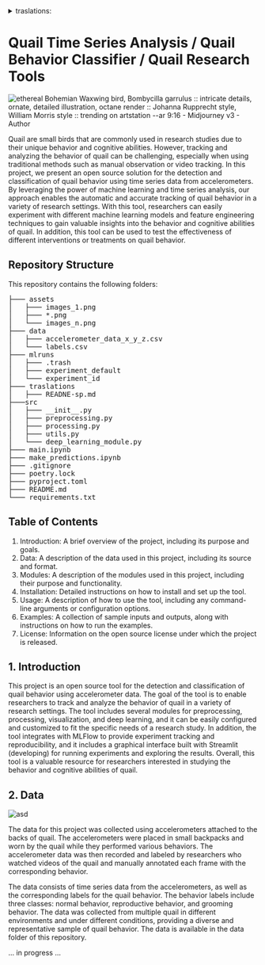 
<details>
<summary>traslations:</summary>
- [Español](traslations/README-sp.md)
</details>



# Quail Time Series Analysis / Quail Behavior Classifier / Quail Research Tools


![ethereal Bohemian Waxwing bird, Bombycilla garrulus :: intricate details, ornate, detailed illustration, octane render :: Johanna Rupprecht style, William Morris style :: trending on artstation --ar 9:16 - Midjourney v3 - Author ](https://storage.googleapis.com/dream-machines-output/a21d76a4-dc99-486f-9994-def7021bd6dd/0_0.png)


Quail are small birds that are commonly used in research studies due to their unique behavior and cognitive abilities. However, tracking and analyzing the behavior of quail can be challenging, especially when using traditional methods such as manual observation or video tracking. In this project, we present an open source solution for the detection and classification of quail behavior using time series data from accelerometers. By leveraging the power of machine learning and time series analysis, our approach enables the automatic and accurate tracking of quail behavior in a variety of research settings. With this tool, researchers can easily experiment with different machine learning models and feature engineering techniques to gain valuable insights into the behavior and cognitive abilities of quail. In addition, this tool can be used to test the effectiveness of different interventions or treatments on quail behavior.



## Repository Structure

This repository contains the following folders:

<pre>
├─── assets
│   ├─── images_1.png
│   ├─── *.png
│   └─── images_n.png
├─── data
│   ├─── accelerometer_data_x_y_z.csv
│   └─── labels.csv
├─── mlruns
│   ├─── .trash
│   ├─── experiment_default
│   └─── experiment_id
├─── traslations
│   ├─── READNE-sp.md
├───src
│   ├─── __init__.py
│   ├─── preprocessing.py
│   ├─── processing.py
│   ├─── utils.py
│   └─── deep_learning_module.py
├─── main.ipynb
├─── make_predictions.ipynb
├─── .gitignore
├─── poetry.lock
├─── pyproject.toml
├─── README.md
└─── requirements.txt
</pre>


## Table of Contents

1. Introduction: A brief overview of the project, including its purpose and goals.
2. Data: A description of the data used in this project, including its source and format.
3. Modules: A description of the modules used in this project, including their purpose and functionality.
4. Installation: Detailed instructions on how to install and set up the tool.
5. Usage: A description of how to use the tool, including any command-line arguments or configuration options.
6. Examples: A collection of sample inputs and outputs, along with instructions on how to run the examples.
7. License: Information on the open source license under which the project is released.


## 1. Introduction

This project is an open source tool for the detection and classification of quail behavior using accelerometer data. The goal of the tool is to enable researchers to track and analyze the behavior of quail in a variety of research settings. The tool includes several modules for preprocessing, processing, visualization, and deep learning, and it can be easily configured and customized to fit the specific needs of a research study. In addition, the tool integrates with MLFlow to provide experiment tracking and reproducibility, and it includes a graphical interface built with Streamlit (developing) for running experiments and exploring the results. Overall, this tool is a valuable resource for researchers interested in studying the behavior and cognitive abilities of quail.

## 2. Data

![asd](assets/images_1.png)

The data for this project was collected using accelerometers attached to the backs of quail. The accelerometers were placed in small backpacks and worn by the quail while they performed various behaviors. The accelerometer data was then recorded and labeled by researchers who watched videos of the quail and manually annotated each frame with the corresponding behavior.

The data consists of time series data from the accelerometers, as well as the corresponding labels for the quail behavior. The behavior labels include three classes: normal behavior, reproductive behavior, and grooming behavior. The data was collected from multiple quail in different environments and under different conditions, providing a diverse and representative sample of quail behavior. The data is available in the data folder of this repository.


... in progress ...